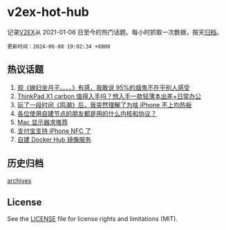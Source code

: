# v2ex-hot-hub

 记录[V2EX](https://www.v2ex.com/)从 2021-01-06 日至今的热门话题。每小时抓取一次数据，按天[归档](archives)。

`更新时间：2024-06-08 19:02:34 +0800`

## 热议话题

1. [观《媳妇坐月子。。。。》有感，我敢说 95%的烟鬼不在乎别人感受](https://www.v2ex.com/t/1047883)
1. [ThinkPad X1 carbon 值得入手吗？想入手一款轻薄本出差+日常办公](https://www.v2ex.com/t/1047871)
1. [玩了一段时间《鸣潮》后，我突然理解了为啥 iPhone 不上均热板](https://www.v2ex.com/t/1047794)
1. [各位使用自建节点的朋友都是用的什么内核和协议？](https://www.v2ex.com/t/1047885)
1. [Mac 显示器求推荐](https://www.v2ex.com/t/1047890)
1. [支付宝支持 iPhone NFC 了](https://www.v2ex.com/t/1047855)
1. [自建 Docker Hub 镜像服务](https://www.v2ex.com/t/1047891)

## 历史归档

[archives](archives)

## License

See the [LICENSE](LICENSE) file for license rights and limitations (MIT).
